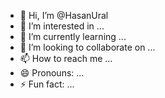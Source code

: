 - 👋 Hi, I’m @HasanUral
- 👀 I’m interested in ...
- 🌱 I’m currently learning ...
- 💞️ I’m looking to collaborate on ...
- 📫 How to reach me ...
- 😄 Pronouns: ...
- ⚡ Fun fact: ...

<!---
HasanUral/HasanUral is a ✨ special ✨ repository because its `README.md` (this file) appears on your GitHub profile.
You can click the Preview link to take a look at your changes.
--->
